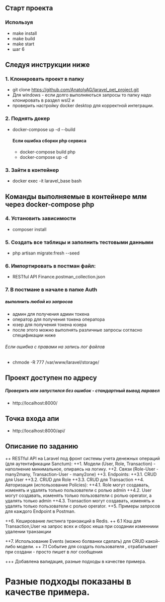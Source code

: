 
## Старт проекта

### Используя 
  - make install
  - make build
  - make start
  - шаг 6

## Следуя инструкции ниже

### 1. Клонировать проект в папку
- git clone https://github.com/AnatolyAG/laravel_pet_project.git
- Для windows - если долго выполняються запросы то папку надо клонировать в раздел wsl2 и 
- проверить настройку docker desktop для корректной интеграции.  


### 2. Поднять докер
- docker-compose up -d --build

  #### Если ошибка сборки php сервиса
  - docker-compose build php
  - docker-compose up -d



### 3. Зайти в контейнер 
- docker exec -it laravel_base bash


## Команды выполняемые в контейнере млм через docker-compose php

### 4. Установить зависимости
- composer install

### 5. Создать все таблицы и заполнить тестовыми данными
- php artisan migrate:fresh --seed

### 6. Импортировать в постман файл:
- RESTful API Finance.postman_collection.json

### 7. В постмане в начале в папке Auth
  #####  выполнить любой из запросов 
  - админ для получения админ токена
  - оператор для получения токена оператора
  - юзер для получения токена юзера
  - после этого можно выполнять различные запросы согласно спецификации ниже


###### Если ошибка с правами на запись лог файлов 
- chmode -R 777 /var/www/laravel/storage/

## Проект доступен по адресу 
  ##### Проверить или запустился без ошибок - стандартный вывод ларавел
- http://localhost:8000/

 ## Точка входа апи 

- http://localhost:8000/api/
  
## Описание по заданию

++ RESTful API на Laravel под фронт системы учета денежных операций (для аутентификации Sanctum):
++1. Модели (User, Role, Transaction) - наполнение минимальное, опираясь на логику.
++2. Связи (Role-User - many2many, Transaction-User - many2one)
++3. Endpoints:
++3.1. CRUD для User
++3.2. CRUD для Role
++3.3. CRUD для Transaction
++4. Авторизация (использование Policies):
++4.1. Role могут создавать, изменять и удалять только пользователи с ролью admin
++4.2. User могут создавать, изменять только пользователи с ролью operator, а удалять только admin
++4.3. Transaction могут создавать, изменять и удалять только пользователи с ролью operator.
++5. Примеры запросов для каждого Endpoint в Postman.
  
++6. Кеширование листинга транзакций в Redis.
  ++ 6.1 Кэш для Transaction,User на запрос всех и сброс кеша при создании изменниии удалении транзакции
   
++7. Использование Events (можно болванки сделать) для CRUD какой-либо модели.
   ++ 7.1 Событие для создать пользователя , отрабатывает при создани - просто пишет в лог сообщения

+++ Добавлена валидация, разные подходы в качестве примера.

# Разные подходы показаны в качестве примера.
